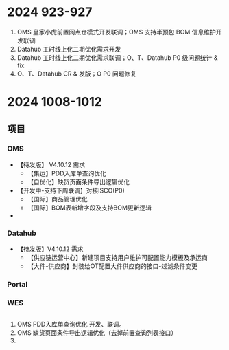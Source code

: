 # 2024 923-927

1. OMS 皇家小虎前置网点仓模式开发联调；OMS 支持半预包 BOM 信息维护开发联调
2. Datahub 工时线上化二期优化需求开发
3. Datahub 工时线上化二期优化需求联调；O、T、Datahub P0 级问题统计 & fix
4. O、T、Datahub CR & 发版；O P0 问题修复

# 2024 1008-1012

## 项目
### OMS
- 【待发版】 V4.10.12 需求
	- 【集运】PDD入库单查询优化
	- 【自优化】缺货页面条件导出逻辑优化
- 【开发中-支持下周联调】对接ISCO(P0)
	- 【国际】商品管理优化
	- 【国际】BOM表新增字段及支持BOM更新逻辑
- 
### Datahub
- 【待发版】V4.10.12 需求
	- 【供应链运营中心】新建项目支持用户维护可配置能力模板及承运商
	- 【大件-供应商】封装给OT配置大件供应商的接口-过滤条件变更
### Portal

### WES

## 

1. OMS PDD入库单查询优化 开发、联调。
2. OMS 缺货页面条件导出逻辑优化（去掉前置查询列表接口）
3. 